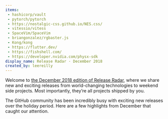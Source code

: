 ```yaml
---
items:
 - hashicorp/vault
 - pytorch/pytorch
 - https://nostalgic-css.github.io/NES.css/
 - vitessio/vitess
 - SpaceVim/SpaceVim
 - briangonzalez/rgbaster.js
 - Kong/kong
 - https://flutter.dev/
 - https://fishshell.com/
 - https://developer.nvidia.com/physx-sdk
display_name: Release Radar · December 2018
created_by: leereilly
---
```

Welcome to [the December 2018 edition of Release Radar](https://github.blog/2019-01-20-release-radar-december-2018/), where we share new and exciting releases from world-changing technologies to weekend side projects. Most importantly, they’re all projects shipped by you.

The GitHub community has been incredibly busy with exciting new releases over the holiday period. Here are a few highlights from December that caught our attention.
